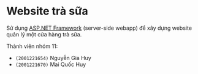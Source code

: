 # Website trà sữa

Sử dụng [ASP.NET Framework](https://en.wikipedia.org/wiki/ASP.NET) (server-side webapp) để xây dựng website quản lý một cửa hàng trà sữa.

Thành viên nhóm 11:
+ `(2001221654)` Nguyễn Gia Huy
+ `(2001221670)` Mai Quốc Huy

